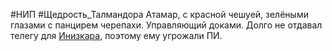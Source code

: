 #НИП #Щедрость_Талмандора 
Атамар, с красной чешуей, зелёными глазами с панцирем черепахи. Управляющий доками.  Долго не отдавал телегу для [Инизкара](Инизкара.md), поэтому ему угрожали ПИ.